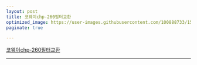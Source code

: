 ```yaml
---
layout: post
title: 코웨이chp-260필터교환
optimized_image: https://user-images.githubusercontent.com/100888733/156873462-6bb43d8a-ee8b-4911-8619-b25bd677d88d.jpg
paginate: true

---
```

[코웨이chp-260필터교환](https://www.youtube.com/watch?v=B92qHPJHWfA)

---

